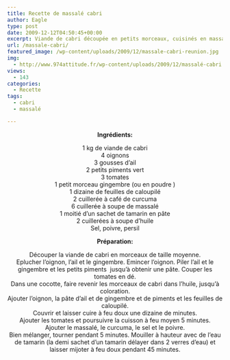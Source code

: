 ```yaml
---
title: Recette de massalé cabri
author: Eagle
type: post
date: 2009-12-12T04:50:45+00:00
excerpt: Viande de cabri découpée en petits morceaux, cuisinés en massalé.
url: /massale-cabri/
featured_image: /wp-content/uploads/2009/12/massale-cabri-reunion.jpg
img:
  - http://www.974attitude.fr/wp-content/uploads/2009/12/massalé-cabri.jpg
views:
  - 143
categories:
  - Recette
tags:
  - cabri
  - massalé

---
```

<p style="text-align: center;">
  <strong>Ingrédients:</strong>
</p>

<p style="text-align: center;">
  1 kg de viande de cabri<br /> 4 oignons<br /> 3 gousses d&rsquo;ail<br /> 2 petits piments vert<br /> 3 tomates<br /> 1 petit morceau gingembre (ou en poudre )<br /> 1 dizaine de feuilles de caloupilé<br /> 2 cuillerée à café de curcuma<br /> 6 cuillerée à soupe de massalé<br /> 1 moitié d&rsquo;un sachet de tamarin en pâte<br /> 2 cuillerées à soupe d&rsquo;huile<br /> Sel, poivre, persil
</p>

<p style="text-align: center;">
  <strong>Préparation:</strong>
</p>

<p style="text-align: center;">
  Découper la viande de cabri en morceaux de taille moyenne.<br /> Eplucher l&rsquo;oignon, l&rsquo;ail et le gingembre. Emincer l&rsquo;oignon. Piler l&rsquo;ail et le gingembre et les petits piments  jusqu&rsquo;à obtenir une pâte. Couper les tomates en dé.<br /> Dans une cocotte, faire revenir les morceaux de cabri dans l&rsquo;huile, jusqu&rsquo;à coloration.<br /> Ajouter l&rsquo;oignon, la pâte d&rsquo;ail et de gingembre et de piments et les feuilles de caloupilé.<br /> Couvrir et laisser cuire à feu doux une dizaine de minutes.<br /> Ajouter les tomates et poursuivre la cuisson à feu moyen 5 minutes.<br /> Ajouter le massalé, le curcuma, le sel et le poivre.<br /> Bien mélanger, tourner pendant 5 minutes. Mouiller à hauteur avec de l&rsquo;eau de tamarin (la demi sachet d&rsquo;un tamarin délayer dans 2 verres d&rsquo;eau) et laisser mijoter à feu doux pendant 45 minutes.
</p>